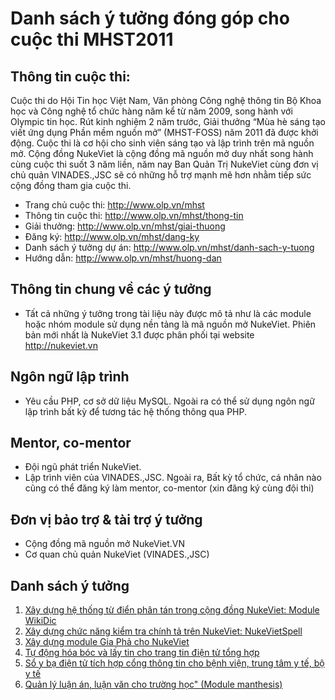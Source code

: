 # Danh sách ý tưởng đóng góp cho cuộc thi MHST2011 #
## Thông tin cuộc thi: ##
Cuộc thi do Hội Tin học Việt Nam, Văn phòng Công nghệ thông tin Bộ Khoa học và Công nghệ tổ chức hàng năm kể từ năm 2009, song hành với Olympic tin học. Rút kinh nghiệm 2 năm trước, Giải thưởng “Mùa hè sáng tạo viết ứng dụng Phần mềm nguồn mở” (MHST-FOSS) năm 2011 đã được khởi động. Cuộc thi là cơ hội cho sinh viên sáng tạo và lập trình trên mã nguồn mở. Cộng đồng NukeViet là cộng đồng mã nguồn mở duy nhất song hành cùng cuộc thi suốt 3 năm liền, năm nay Ban Quản Trị NukeViet cùng đơn vị chủ quản VINADES.,JSC sẽ có những hỗ trợ mạnh mẽ hơn nhằm tiếp sức cộng đồng tham gia cuộc thi.
  * Trang chủ cuộc thi: http://www.olp.vn/mhst
  * Thông tin cuộc thi: http://www.olp.vn/mhst/thong-tin
  * Giải thưởng: http://www.olp.vn/mhst/giai-thuong
  * Đăng ký: http://www.olp.vn/mhst/dang-ky
  * Danh sách ý tưởng dự án: http://www.olp.vn/mhst/danh-sach-y-tuong
  * Hướng dẫn: http://www.olp.vn/mhst/huong-dan

## Thông tin chung về các ý tưởng ##
  * Tất cả những ý tưởng trong tài liệu này được mô tả như là các module hoặc nhóm module sử dụng nền tảng là mã nguồn mở NukeViet. Phiên bản mới nhất là NukeViet 3.1 được phân phối tại website http://nukeviet.vn
## Ngôn ngữ lập trình ##
  * Yêu cầu PHP, cơ sở dữ liệu MySQL. Ngoài ra có thể sử dụng ngôn ngữ lập trình bất kỳ để tương tác hệ thống thông qua PHP.
## Mentor, co-mentor ##
  * Đội ngũ phát triển NukeViet.
  * Lập trình viên của VINADES.,JSC.
Ngoài ra, Bất kỳ tổ chức, cá nhân nào cũng có thể đăng ký làm mentor, co-mentor (xin đăng ký cùng đội thi)
## Đơn vị bảo trợ & tài trợ ý tưởng ##
  * Cộng đồng mã nguồn mở NukeViet.VN
  * Cơ quan chủ quản NukeViet (VINADES.,JSC)
## Danh sách ý tưởng ##
  1. [Xây dựng hệ thống từ điển phân tán trong cộng đồng NukeViet: Module WikiDic](http://code.google.com/p/nuke-viet/wiki/WikiDic)
  1. [Xây dựng chức năng kiểm tra chính tả trên NukeViet: NukeVietSpell](http://code.google.com/p/nuke-viet/wiki/NukeVietSpell)
  1. [Xây dựng module Gia Phả cho NukeViet](http://code.google.com/p/nuke-viet/wiki/GiaPha)
  1. [Tự động hóa bóc và lấy tin cho trang tin điện tử tổng hợp](http://code.google.com/p/nuke-viet/wiki/GetNews)
  1. [Sổ y bạ điện tử tích hợp cổng thông tin cho bệnh viện, trung tâm y tế, bộ y tế](http://code.google.com/p/nuke-viet/wiki/emReport)
  1. [Quản lý luận án, luận văn cho trường học" (Module manthesis)](http://code.google.com/p/nuke-viet/wiki/Manthesis)